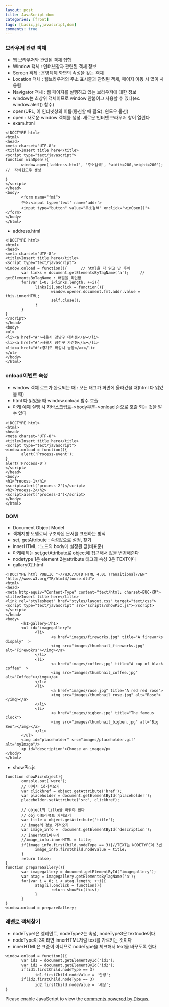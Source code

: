 ```yaml
---
layout: post
title: JavaScript dom
categories: [front]
tags: [basic,js,javascript,dom]
comments: true
---
```

### 브라우저 관련 객체
- 웹 브라우저와 관련된 객체 집합
- Window 객체 : 인터넷창과 관련된 객체 정보
- Screen 객체 :  운영체제 화면의 속성을 갖는 객체
- Location 객체 : 웹브라우저의 주소 표시줄과 관려된 객체, 페이지 이동 시 많이 사용됨
- Navigator 객체 : 웹 페이지를 실행하고 있는 브라우저에 대한 정보
- window는 최상위 객체이므로 window 안붙이고 사용할 수 있다(ex. window.alert() 함수)
- open(URL, 이 인터넷창의 이름(통신할 때 필요), 윈도우 옵션) 
- open : 새로운 window 객체를 생성. 새로운 인터넷 브라우저 창이 열린다
- exam.html
~~~
<!DOCTYPE html>
<html>
<head>
<meta charset="UTF-8">
<title>Insert title here</title>
<script type="text/javascript">
function winOpen(){
       window.open('address.html', '주소검색', 'width=200,height=200');  //  자식윈도우 생성
       
}
</script>
</head>
<body>
       <form name="fmt">
       주소:<input type='text' name='addr'>
       <input type="button" value="주소검색" onclick="winOpen()">
</form>
</body>
</html>
~~~
- address.html

~~~
<!DOCTYPE html>
<html>
<head>
<meta charset="UTF-8">
<title>Insert title here</title>
<script type="text/javascript">
window.onload = function(){      // html을 다 읽고 난 후에
       var links = document.getElementsByTagName('a');     //  getElementsByTagName : 배열을 리턴함
       for(var i=0; i<links.length; ++i){
             links[i].onclick = function(){
                    window.opener.document.fmt.addr.value = this.innerHTML;
                    self.close();
             }
       }
}
</script>
</head>
<body>
<ul>
<li><a href="#">서울시 강남구 대치동</a></li>
<li><a href="#">서울시 금천구 가산동</a></li>
<li><a href="#">경기도 화성시 능동</a></li>
</ul>
</body>
</html>
~~~

### onload이벤트 속성
- window 객체 로드가 완료되는 때 : 모든 태그가 화면에 올라갔을 때(html 다 읽었을 때)
- html 다 읽었을 때 window.onload 함수 호출
- 아래 예제 실행 시 자바스크립트->body부분->onload 순으로 호출 되는 것을 알 수 있다

~~~
<!DOCTYPE html>
<html>
<head>
<meta charset="UTF-8">
<title>Insert title here</title>
<script type="text/javascript">
window.onload = function(){
       alert('Process-event');
}
alert('Process-0')
</script>
</head>
<body>
<h1>Process-1</h1>
<script>alert('process-2')</script>
<h2>Process-2</h2>
<script>alert('process-3')</script>
</body>
</html>
~~~

### DOM
- Document Object Model
- 객체지향 모델로써 구조화된 문서를 표현하는 방식
- set, getAttribute : 속성값으로 설정, 찾기
- innerHTML : 노드의 body에 설정된 값(비표준)
- 아래예제는 set,getAttribute로 object에 접근해서 값을 변경해준다
- nodetype 1은 element 2는attribute 태그의 속성 3은 TEXT이다
- gallary02.html

~~~
<!DOCTYPE html PUBLIC "-//W3C//DTD HTML 4.01 Transitional//EN"  "http://www.w3.org/TR/html4/loose.dtd">
<html>
<head>
<meta http-equiv="Content-Type" content="text/html; charset=EUC-KR">
<title>Insert title here</title>
<link rel="stylesheet" href="styles/layout.css" target="text/css">
<script type="text/javascript" src="scripts/showPic.js"></script>
</script>
</head>
<body>
       <h1>gallery</h1>
       <ul id="imagegallery">
             <li>
                    <a href="images/fireworks.jpg" title="A fireworks dispaly"  >
                    <img src="images/thumbnail_fireworks.jpg"  alt="Firewokrs"></img></a>
             </li>
             <li>
                    <a href="images/coffee.jpg" title="A cup of black coffee"  >
                    <img src="images/thumbnail_coffee.jpg"  alt="Coffee"></img></a>
             </li>
             <li>
                    <a href="images/rose.jpg" title="A red red rose">
                    <img src="images/thumbnail_rose.jpg" alt="Rose"></img></a>
             </li>
             <li>         
                    <a href="images/bigben.jpg" title="The famous clock">
                    <img src="images/thumbnail_bigben.jpg" alt="Big  Ben"></img></a>
             </li>
       </ul>
       <img id="placeholder" src="images/placeholder.gif" alt="myImage"/>
       <p id="description">Choose an image</p>
</body>
</html>
~~~
- showPic.js

~~~
function showPic(object){
       console.out('were');
       // 이미지 id가져오기
       var clickhref = object.getAttribute('href');
       var placeholder = document.getElementById('placeholder');
       placeholder.setAttribute('src', clickhref);
       
       // object의 title을 바꿔야 한다
       // obj 어트리뷰트 가져오기
       var title = object.getAttribute('title');
       // image의 정보 가져오기
       var image_info =  document.getElementById('description');
       // innerhtml바꾸기
       //image_info.innerHTML = title;
       if(image_info.firstChild.nodeType == 3){//TEXT는 NODETYPE이 3번
             image_info.firstChild.nodeValue = title;
       }
       return false;
}
function prepareGallery(){
       var imagegallery = document.getElementById("imagegallery");
       var atag = imagegallery.getElementsByTagName('a');
       for(var i = 0; i < atag.length; ++i){
             atag[i].onclick = function(){
                    return showPic(this);
             }
       }
}
window.onload = prepareGallery;
~~~


### 레벨로 객체찾기
- nodeType1은 엘레먼트, nodeType2는 속성, nodeType3은 textnode이다
- nodeType이 3이라면 innerHTML처럼 text를 가르키는 것이다
- innerHTML은 표준이 아니므로 nodeType을 체크해서 text을 바꾸도록 한다

~~~
window.onload = function(){
       var id1 = document.getElementById('id1');
       var id2 = document.getElementById('id2');
       if(id1.firstChild.nodeType == 3)
             id1.firstChild.nodeValue = '안녕';
       if(id2.firstChild.nodeType == 3)
             id2.firstChild.nodeValue = '세상';
}
~~~


<div id="disqus_thread"></div>
<script>

/**
*  RECOMMENDED CONFIGURATION VARIABLES: EDIT AND UNCOMMENT THE SECTION BELOW TO INSERT DYNAMIC VALUES FROM YOUR PLATFORM OR CMS.
*  LEARN WHY DEFINING THESE VARIABLES IS IMPORTANT: https://disqus.com/admin/universalcode/#configuration-variables*/
/*
var disqus_config = function () {
this.page.url = PAGE_URL;  // Replace PAGE_URL with your page's canonical URL variable
this.page.identifier = PAGE_IDENTIFIER; // Replace PAGE_IDENTIFIER with your page's unique identifier variable
};
*/
(function() { // DON'T EDIT BELOW THIS LINE
var d = document, s = d.createElement('script');
s.src = 'https://parkwonhui.disqus.com/embed.js';
s.setAttribute('data-timestamp', +new Date());
(d.head || d.body).appendChild(s);
})();
</script>
<noscript>Please enable JavaScript to view the <a href="https://disqus.com/?ref_noscript">comments powered by Disqus.</a></noscript>
                            

